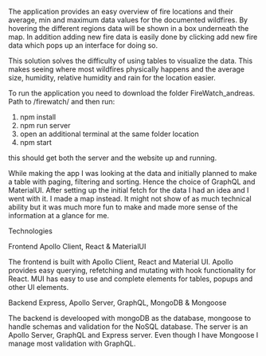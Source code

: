The application provides an easy overview of fire locations and their average, min and maximum data values for the documented wildfires. By hovering the different regions data will be shown in a box underneath the map. In addition adding new fire data is easily done by clicking add new fire data which pops up an interface for doing so.


This solution solves the difficulty of using tables to visualize the data. This makes seeing where most wildfires physically happens and the average size, humidity, relative humidity and rain for the location easier. 

To run the application you need to download the folder FireWatch_andreas.
Path to /firewatch/ and then run: 
1. npm install
2. npm run server
3. open an additional terminal at the same folder location
4. npm start

this should get both the server and the website up and running.


While making the app I was looking at the data and initially planned to make a table with paging, filtering and sorting. Hence the choice of GraphQL and MaterialUI. After setting up the initial fetch for the data I had an idea and I went with it. I made a map instead. It might not show of as much technical ability but it was much more fun to make and made more sense of the information at a glance for me.


Technologies

Frontend
Apollo Client, React & MaterialUI

The frontend is built with Apollo Client, React and Material UI. Apollo provides easy querying, refetching and mutating with hook functionality for React. MUI has easy to use and complete elements for tables, popups and other UI elements. 

Backend
Express, Apollo Server, GraphQL, MongoDB & Mongoose

The backend is develooped with mongoDB as the database, mongoose to handle schemas and validation for the NoSQL database. The server is an Apollo Server, GraphQL and Express server. Even though I have Mongoose I manage most validation with GraphQL.

